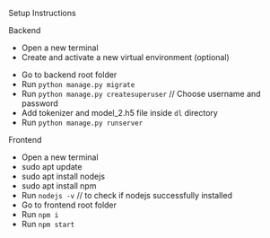 Setup Instructions

Backend

- Open a new terminal
- Create and activate a new virtual environment (optional)
<!-- - Run `pip3 install -r req.txt` -->
- Go to backend root folder
- Run `python manage.py migrate`
- Run `python manage.py createsuperuser` // Choose username and password
- Add tokenizer and model_2.h5 file inside `dl` directory
- Run `python manage.py runserver`

Frontend

- Open a new terminal
- sudo apt update
- sudo apt install nodejs
- sudo apt install npm
- Run `nodejs -v` // to check if nodejs successfully installed
- Go to frontend root folder
- Run `npm i`
- Run `npm start`
